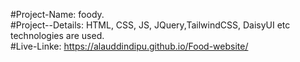 #Project-Name: foody.<br>
#Project--Details: HTML, CSS, JS, JQuery,TailwindCSS, DaisyUI etc technologies are used.<br>
#Live-Linke: https://alauddindipu.github.io/Food-website/

